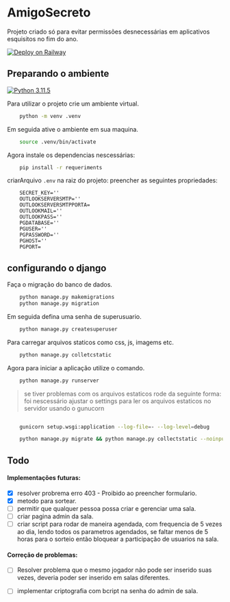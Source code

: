 # AmigoSecreto

Projeto criado só para evitar permissões desnecessárias em aplicativos esquisitos no fim do ano.

[![Deploy on Railway](https://railway.app/button.svg)](https://amigosecreto-production.up.railway.app/)

## Preparando o ambiente

[![Python 3.11.5](https://img.shields.io/badge/python-3.11.5-red.svg)](https://www.python.org/downloads/release/python-360/)

Para utilizar o projeto crie um ambiente virtual.

```sh
    python -m venv .venv
```

Em seguida ative o ambiente em sua maquina.
```sh
    source .venv/bin/activate
```
Agora instale os dependencias nescessárias:

```sh
    pip install -r requeriments
```

criarArquivo ```.env``` na raiz do projeto:
preencher as seguintes propriedades:

```ENV
    SECRET_KEY=''
    OUTLOOKSERVERSMTP=''
    OUTLOOKSERVERSMTPPORTA=
    OUTLOOKMAIL=''
    OUTLOOKPASS=''
    PGDATABASE=''
    PGUSER=''
    PGPASSWORD=''
    PGHOST=''
    PGPORT=
```

## configurando o django

Faça o migração do banco de dados.
```sh
    python manage.py makemigrations
    python manage.py migration
```
Em seguida defina uma senha de superusuario.

```sh
    python manage.py createsuperuser
```
Para carregar arquivos staticos como css, js, imagems etc.

```sh
    python manage.py colletcstatic
```

Agora para iniciar a aplicação utilize o comando.

```sh
    python manage.py runserver
```
> se tiver problemas com os arquivos estaticos rode da seguinte forma: foi nescessário ajustar o settings para ler os arquivos estaticos no servidor usando o gunucorn

```sh

    gunicorn setup.wsgi:application --log-file=- --log-level=debug

    python manage.py migrate && python manage.py collectstatic --noinput && gunicorn setup.wsgi:application --preload

```

## Todo

#### Implementações futuras:
- [X] resolver probrema erro 403 - Proibido ao preencher formulario.
- [x] metodo para sortear.
- [ ] permitir que qualquer pessoa possa criar e gerenciar uma sala.
- [ ] criar pagina admin da sala.
- [ ] criar script para rodar de maneira agendada, com frequencia de 5 vezes ao dia, lendo todos os parametros agendados, se faltar menos de 5 horas para o sorteio então bloquear a participação de usuarios na sala.

#### Correção de problemas:
- [ ] Resolver problema que o mesmo jogador não pode ser inserido suas vezes, deveria poder ser inserido em salas diferentes.
- [ ] implementar criptografia com bcript na senha do admin de sala.



